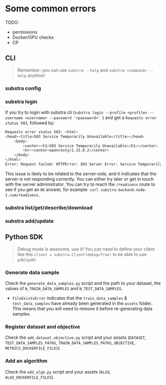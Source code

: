# Some common errors

TODO:

- permissions
- Docker/GPU checks
- CP

## CLI

> Remember: you can use `substra --help` and `substra <command> --help` anytime!

### substra config

### substra login

If you try to login with substra cli (`substra login --profile <profile> --username <username> --password '<password>'
`) and get a `Requests error status 503`, followed by:

```sh
Requests error status 503: <html>
<head><title>503 Service Temporarily Unavailable</title></head>
    <body>
        <center><h1>503 Service Temporarily Unavailable</h1></center>
        <hr><center>openresty/1.15.8.2</center>
    </body>
</html>
Error: Request failed: HTTPError: 503 Server Error: Service Temporarily Unavailable for url: http://substra-backend.node-1.com/api-token-auth/
```

This issue is likely to be related to the server-side, and it indicates that the server is not responding correctly. You can either try later or get in touch with the server administrator.
You can try to reach the `/readiness` route to see if you get an `OK` answer, for example: `curl substra-backend.node-1.com/readiness`.

### substra list/get/describe/download

### substra add/update

## Python SDK

> Debug mode is awesome, use it! You just need to define your client like this `client = substra.Client(debug=True)`
> to be able to use `pdb`/`ipdb`!

### Generate data sample

Check the `generate_data_samples.py` script and the path to your dataset, the values of `N_TRAIN_DATA_SAMPLES` and `N_TEST_DATA_SAMPLES`.

- `FileExistsError` indicates that the `train_data_samples` & `test_data_samples` have already been generated in the `assets` folder. This means that you will need to remove it before re-generating data samples.

### Register dataset and objective

Check the `add_dataset_objective.py` script and your assets (`DATASET`, `TEST_DATA_SAMPLES_PATHS`, `TRAIN_DATA_SAMPLES_PATHS`, `OBJECTIVE`, `METRICS_DOCKERFILE_FILES`)

### Add an algorithm

Check the `add_algo.py` script and your assets (`ALGO`, `ALGO_DOCKERFILE_FILES`).
